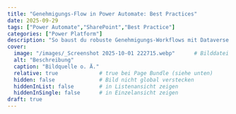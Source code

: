 ```yaml
---
title: "Genehmigungs-Flow in Power Automate: Best Practices"
date: 2025-09-29
tags: ["Power Automate","SharePoint","Best Practice"]
categories: ["Power Platform"]
description: "So baust du robuste Genehmigungs-Workflows mit Dataverse und Adaptive Cards."
cover:
  image: "/images/_Screenshot 2025-10-01 222715.webp"      # Bilddatei
  alt: "Beschreibung"
  caption: "Bildquelle o. Ä."
  relative: true             # true bei Page Bundle (siehe unten)
  hidden: false              # Bild nicht global verstecken
  hiddenInList: false        # in Listenansicht zeigen
  hiddenInSingle: false      # in Einzelansicht zeigen
draft: true
---
```

